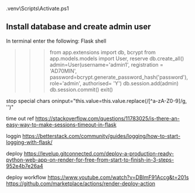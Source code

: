 .venv\Scripts\Activate.ps1

## Install database and create admin user ##
In terminal enter the following: 
Flask shell
>>> from app.extensions import db, bcrypt
>>> from app.models.models import User, reserve
>>> db.create_all()
>>> admin=User(username='admin1', registration = 'AD70MIN', password=bcrypt.generate_password_hash('password'), role='admin', authorised= 'Y')
>>> db.session.add(admin)
>>> db.session.commit()
>>> exit()

stop special chars
oninput="this.value=this.value.replace(/[^a-zA-Z0-9]/g, '')"

time out ref 
https://stackoverflow.com/questions/11783025/is-there-an-easy-way-to-make-sessions-timeout-in-flask

loggin
https://betterstack.com/community/guides/logging/how-to-start-logging-with-flask/

deploy 
https://levelup.gitconnected.com/deploy-a-production-ready-python-web-app-on-render-for-free-from-start-to-finish-in-3-steps-952e4b7e26a4

deploy workflow 
https://www.youtube.com/watch?v=DBlmF91Accg&t=201s
https://github.com/marketplace/actions/render-deploy-action
